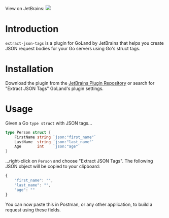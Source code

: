 View on JetBrains: [![](https://img.shields.io/jetbrains/plugin/d/10943-extract-json-tags.svg)](https://plugins.jetbrains.com/plugin/10943-extract-json-tags)

# Introduction

`extract-json-tags` is a plugin for GoLand by JetBrains that helps you create JSON request bodies for your Go servers using Go's struct tags.

# Installation

Download the plugin from the [JetBrains Plugin Repository](https://plugins.jetbrains.com/plugin/10943-extract-json-tags) or search for "Extract JSON Tags" GoLand's plugin settings.

# Usage

Given a Go `type struct` with JSON tags...

```go
type Person struct {
    FirstName string `json:"first_name"`
    LastName  string `json:"last_name"`
    Age       int    `json:"age"`
}
```

...right-click on `Person` and choose "Extract JSON Tags". The following JSON object will be copied to your clipboard:

```js
{
    "first_name": "",
    "last_name": "",
    "age": ""
}
```

You can now paste this in Postman, or any other application, to build a request using these fields.
